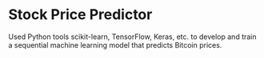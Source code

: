 # Stock Price Predictor	 

Used Python tools scikit-learn, TensorFlow, Keras, etc. to develop and train a sequential machine learning model that predicts Bitcoin prices. 
